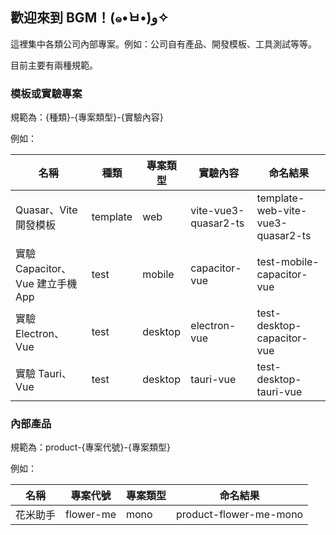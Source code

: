 ## 歡迎來到 BGM！(๑•̀ㅂ•́)و✧

這裡集中各類公司內部專案。例如：公司自有產品、開發模板、工具測試等等。

目前主要有兩種規範。

### 模板或實驗專案

規範為：{種類}-{專案類型}-{實驗內容}

例如：

| 名稱 | 種類 | 專案類型 | 實驗內容 | 命名結果 |
|-|-|-|-|-|
| Quasar、Vite 開發模板 | template | web | vite-vue3-quasar2-ts | template-web-vite-vue3-quasar2-ts |
| 實驗 Capacitor、Vue 建立手機 App | test | mobile | capacitor-vue | test-mobile-capacitor-vue |
| 實驗 Electron、Vue | test | desktop | electron-vue | test-desktop-capacitor-vue |
| 實驗 Tauri、Vue | test | desktop | tauri-vue | test-desktop-tauri-vue |

### 內部產品

規範為：product-{專案代號}-{專案類型}

例如：

| 名稱 | 專案代號 | 專案類型 | 命名結果 |
|-|-|-|-|
| 花米助手 | flower-me | mono | product-flower-me-mono |
